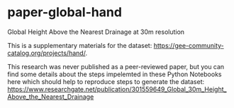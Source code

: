 # paper-global-hand
Global Height Above the Nearest Drainage at 30m resolution

This is a supplementary materials for the dataset: https://gee-community-catalog.org/projects/hand/.

This research was never published as a peer-reviewed paper, but you can find some details about the steps impelemted in these Python Notebooks here which should help to reproduce steps to generate the dataset: https://www.researchgate.net/publication/301559649_Global_30m_Height_Above_the_Nearest_Drainage

